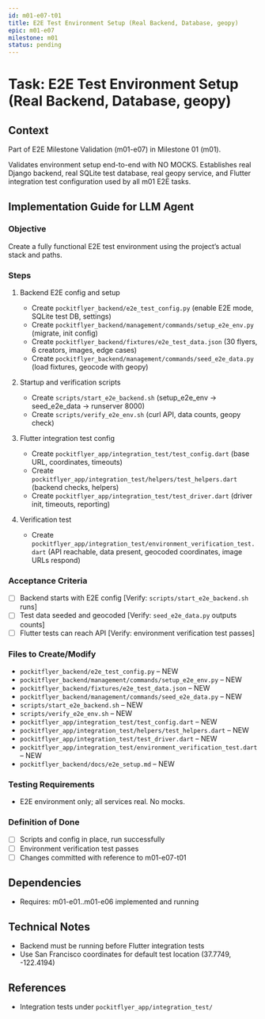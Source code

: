 ```yaml
---
id: m01-e07-t01
title: E2E Test Environment Setup (Real Backend, Database, geopy)
epic: m01-e07
milestone: m01
status: pending
---
```


# Task: E2E Test Environment Setup (Real Backend, Database, geopy)

## Context
Part of E2E Milestone Validation (m01-e07) in Milestone 01 (m01).

Validates environment setup end-to-end with NO MOCKS. Establishes real Django backend, real SQLite test database, real geopy service, and Flutter integration test configuration used by all m01 E2E tasks.

## Implementation Guide for LLM Agent

### Objective
Create a fully functional E2E test environment using the project’s actual stack and paths.

### Steps

1. Backend E2E config and setup
   - Create `pockitflyer_backend/e2e_test_config.py` (enable E2E mode, SQLite test DB, settings)
   - Create `pockitflyer_backend/management/commands/setup_e2e_env.py` (migrate, init config)
   - Create `pockitflyer_backend/fixtures/e2e_test_data.json` (30 flyers, 6 creators, images, edge cases)
   - Create `pockitflyer_backend/management/commands/seed_e2e_data.py` (load fixtures, geocode with geopy)

2. Startup and verification scripts
   - Create `scripts/start_e2e_backend.sh` (setup_e2e_env → seed_e2e_data → runserver 8000)
   - Create `scripts/verify_e2e_env.sh` (curl API, data counts, geopy check)

3. Flutter integration test config
   - Create `pockitflyer_app/integration_test/test_config.dart` (base URL, coordinates, timeouts)
   - Create `pockitflyer_app/integration_test/helpers/test_helpers.dart` (backend checks, helpers)
   - Create `pockitflyer_app/integration_test/test_driver.dart` (driver init, timeouts, reporting)

4. Verification test
   - Create `pockitflyer_app/integration_test/environment_verification_test.dart` (API reachable, data present, geocoded coordinates, image URLs respond)

### Acceptance Criteria
- [ ] Backend starts with E2E config [Verify: `scripts/start_e2e_backend.sh` runs]
- [ ] Test data seeded and geocoded [Verify: `seed_e2e_data.py` outputs counts]
- [ ] Flutter tests can reach API [Verify: environment verification test passes]

### Files to Create/Modify
- `pockitflyer_backend/e2e_test_config.py` – NEW
- `pockitflyer_backend/management/commands/setup_e2e_env.py` – NEW
- `pockitflyer_backend/fixtures/e2e_test_data.json` – NEW
- `pockitflyer_backend/management/commands/seed_e2e_data.py` – NEW
- `scripts/start_e2e_backend.sh` – NEW
- `scripts/verify_e2e_env.sh` – NEW
- `pockitflyer_app/integration_test/test_config.dart` – NEW
- `pockitflyer_app/integration_test/helpers/test_helpers.dart` – NEW
- `pockitflyer_app/integration_test/test_driver.dart` – NEW
- `pockitflyer_app/integration_test/environment_verification_test.dart` – NEW
- `pockitflyer_backend/docs/e2e_setup.md` – NEW

### Testing Requirements
- E2E environment only; all services real. No mocks.

### Definition of Done
- [ ] Scripts and config in place, run successfully
- [ ] Environment verification test passes
- [ ] Changes committed with reference to m01-e07-t01

## Dependencies
- Requires: m01-e01..m01-e06 implemented and running

## Technical Notes
- Backend must be running before Flutter integration tests
- Use San Francisco coordinates for default test location (37.7749, -122.4194)

## References
- Integration tests under `pockitflyer_app/integration_test/`

